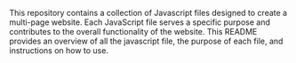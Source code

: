 This repository contains a collection of Javascript files designed to create a multi-page website. Each JavaScript file serves a specific purpose and contributes to the overall functionality of the website. This README provides an overview of all the javascript file, the purpose of each file, and instructions on how to use.
